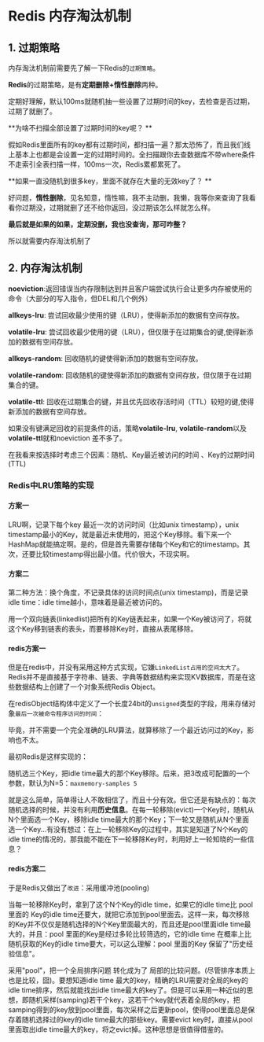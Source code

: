 # Redis **内存淘汰机制** 

## 1. 过期策略

内存淘汰机制前需要先了解一下Redis的`过期策略`。

**Redis**的过期策略，是有**定期删除+惰性删除**两种。

定期好理解，默认100ms就随机抽一些设置了过期时间的key，去检查是否过期，过期了就删了。

**为啥不扫描全部设置了过期时间的key呢？ **

假如Redis里面所有的key都有过期时间，都扫描一遍？那太恐怖了，而且我们线上基本上也都是会设置一定的过期时间的。全扫描跟你去查数据库不带where条件不走索引全表扫描一样，100ms一次，Redis累都累死了。

**如果一直没随机到很多key，里面不就存在大量的无效key了？ **

好问题，**惰性删除**，见名知意，惰性嘛，我不主动删，我懒，我等你来查询了我看看你过期没，过期就删了还不给你返回，没过期该怎么样就怎么样。

**最后就是如果的如果，定期没删，我也没查询，那可咋整？**

所以就需要内存淘汰机制了

## 2. 内存淘汰机制

**noeviction**:返回错误当内存限制达到并且客户端尝试执行会让更多内存被使用的命令（大部分的写入指令，但DEL和几个例外）

**allkeys-lru**: 尝试回收最少使用的键（LRU），使得新添加的数据有空间存放。

**volatile-lru**: 尝试回收最少使用的键（LRU），但仅限于在过期集合的键,使得新添加的数据有空间存放。

**allkeys-random**: 回收随机的键使得新添加的数据有空间存放。

**volatile-random**: 回收随机的键使得新添加的数据有空间存放，但仅限于在过期集合的键。

**volatile-ttl**: 回收在过期集合的键，并且优先回收存活时间（TTL）较短的键,使得新添加的数据有空间存放。

如果没有键满足回收的前提条件的话，策略**volatile-lru**, **volatile-random**以及**volatile-ttl**就和noeviction 差不多了。

 在我看来按选择时考虑三个因素：随机、Key最近被访问的时间 、Key的过期时间(TTL) 



### Redis中LRU策略的实现

#### 方案一

LRU啊，记录下每个key 最近一次的访问时间（比如unix timestamp），unix timestamp最小的Key，就是最近未使用的，把这个Key移除。看下来一个HashMap就能搞定啊。是的，但是首先需要存储每个Key和它的timestamp。其次，还要比较timestamp得出最小值。代价很大，不现实啊。 

#### 方案二

第二种方法：换个角度，不记录具体的访问时间点(unix timestamp)，而是记录idle time：idle time越小，意味着是最近被访问的。

 用一个双向链表(linkedlist)把所有的Key链表起来，如果一个Key被访问了，将就这个Key移到链表的表头，而要移除Key时，直接从表尾移除。 



#### redis方案一

 但是在redis中，并没有采用这种方式实现，它嫌`LinkedList占用的空间太大了`。Redis并不是直接基于字符串、链表、字典等数据结构来实现KV数据库，而是在这些数据结构上创建了一个对象系统Redis Object。

在redisObject结构体中定义了一个长度24bit的`unsigned`类型的字段，用来存储对象`最后一次被命令程序访问的时间`：

毕竟，并不需要一个完全准确的LRU算法，就算移除了一个最近访问过的Key，影响也不太。 

最初Redis是这样实现的：

随机选三个Key，把idle time最大的那个Key移除。后来，把3改成可配置的一个参数，默认为N=5：`maxmemory-samples 5`

 就是这么简单，简单得让人不敢相信了，而且十分有效。但它还是有缺点的：每次随机选择的时候，并没有利用**历史信息**。在每一轮移除(evict)一个Key时，随机从N个里面选一个Key，移除idle time最大的那个Key；下一轮又是随机从N个里面选一个Key...有没有想过：在上一轮移除Key的过程中，其实是知道了N个Key的idle time的情况的，那我能不能在下一轮移除Key时，利用好上一轮知晓的一些信息？ 

#### redis方案二

于是Redis又做出了`改进`：采用缓冲池(pooling)

当每一轮移除Key时，拿到了这个N个Key的idle time，如果它的idle time比 pool 里面的 Key的idle time还要大，就把它添加到pool里面去。这样一来，每次移除的Key并不仅仅是随机选择的N个Key里面最大的，而且还是pool里面idle time最大的，并且：pool 里面的Key是经过多轮比较筛选的，它的idle time 在概率上比随机获取的Key的idle time要大，可以这么理解：pool 里面的Key 保留了"历史经验信息"。



采用"pool"，把一个全局排序问题 转化成为了 局部的比较问题。(尽管排序本质上也是比较，囧)。要想知道idle time 最大的key，精确的LRU需要对全局的key的idle time排序，然后就能找出idle time最大的key了。但是可以采用一种近似的思想，即随机采样(samping)若干个key，这若干个key就代表着全局的key，把samping得到的key放到pool里面，每次采样之后更新pool，使得pool里面总是保存着随机选择过的key的idle time最大的那些key。需要evict key时，直接从pool里面取出idle time最大的key，将之evict掉。这种思想是很值得借鉴的。

